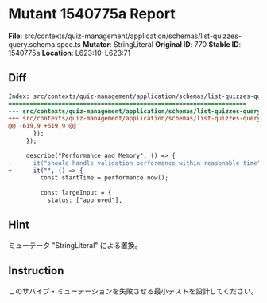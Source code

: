 # Mutant 1540775a Report

**File**: src/contexts/quiz-management/application/schemas/list-quizzes-query.schema.spec.ts
**Mutator**: StringLiteral
**Original ID**: 770
**Stable ID**: 1540775a
**Location**: L623:10–L623:71

## Diff

```diff
Index: src/contexts/quiz-management/application/schemas/list-quizzes-query.schema.spec.ts
===================================================================
--- src/contexts/quiz-management/application/schemas/list-quizzes-query.schema.spec.ts	original
+++ src/contexts/quiz-management/application/schemas/list-quizzes-query.schema.spec.ts	mutated #770
@@ -619,9 +619,9 @@
       });
     });
 
     describe("Performance and Memory", () => {
-      it("should handle validation performance within reasonable time", () => {
+      it("", () => {
         const startTime = performance.now();
 
         const largeInput = {
           status: ["approved"],
```

## Hint

ミューテータ "StringLiteral" による置換。

## Instruction

このサバイブ・ミューテーションを失敗させる最小テストを設計してください。
